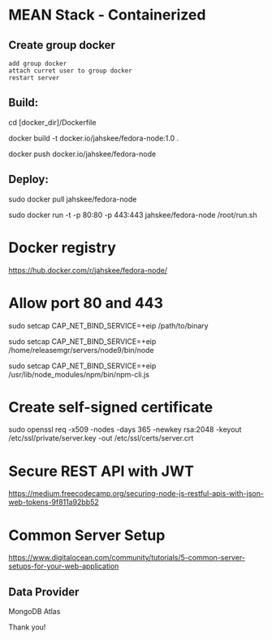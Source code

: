 # MEAN Stack - Containerized

## Create group docker
    add group docker
    attach curret user to group docker
    restart server
    
## Build:

  cd [docker_dir]/Dockerfile
  
  docker build -t docker.io/jahskee/fedora-node:1.0 .

  docker push docker.io/jahskee/fedora-node

## Deploy:

  sudo docker pull jahskee/fedora-node

  sudo docker run -t -p 80:80 -p 443:443 jahskee/fedora-node /root/run.sh

# Docker registry
https://hub.docker.com/r/jahskee/fedora-node/

# Allow port 80 and 443

sudo setcap CAP_NET_BIND_SERVICE=+eip /path/to/binary

sudo setcap CAP_NET_BIND_SERVICE=+eip /home/releasemgr/servers/node9/bin/node

sudo setcap CAP_NET_BIND_SERVICE=+eip /usr/lib/node_modules/npm/bin/npm-cli.js


# Create self-signed certificate
sudo openssl req -x509 -nodes -days 365 -newkey rsa:2048 -keyout /etc/ssl/private/server.key -out /etc/ssl/certs/server.crt

# Secure REST API with JWT
https://medium.freecodecamp.org/securing-node-js-restful-apis-with-json-web-tokens-9f811a92bb52

# Common Server Setup
https://www.digitalocean.com/community/tutorials/5-common-server-setups-for-your-web-application
  
## Data Provider

  MongoDB Atlas
  



Thank you!

